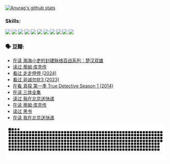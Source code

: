 
[![Anurag's github stats](https://github-readme-stats.vercel.app/api?username=w940853815)](https://github.com/anuraghazra/github-readme-stats)

### Skills:

<code><img height="32" src="https://cdn.jsdelivr.net/npm/simple-icons@v5/icons/python.svg"></code>
<code><img height="32" src="https://cdn.jsdelivr.net/npm/simple-icons@v5/icons/javascript.svg"></code>
<code><img height="32" src="https://cdn.jsdelivr.net/npm/simple-icons@v5/icons/django.svg"></code>
<code><img height="32" src="https://cdn.jsdelivr.net/npm/simple-icons@v5/icons/flask.svg"></code>
<code><img height="32" src="https://cdn.jsdelivr.net/npm/simple-icons@v5/icons/vuetify.svg"></code>
<code><img height="32" src="https://cdn.jsdelivr.net/npm/simple-icons@v5/icons/git.svg"></code>
<code><img height="32" src="https://cdn.jsdelivr.net/npm/simple-icons@v5/icons/docker.svg"></code>
<code><img height="32" src="https://cdn.jsdelivr.net/npm/simple-icons@v5/icons/postgresql.svg"></code>
<code><img height="32" src="https://cdn.jsdelivr.net/npm/simple-icons@v5/icons/elasticsearch.svg"></code>
<code><img height="32" src="https://cdn.jsdelivr.net/npm/simple-icons@v5/icons/macos.svg"></code>
<code><img height="32" src="https://cdn.jsdelivr.net/npm/simple-icons@v5/icons/linux.svg"></code>

### 🗣 豆瓣:

<!-- DOUBAN-ACTIVITIES:START -->
- [在读 渤海小吏的封建脉络百战系列：楚汉双雄](https://www.douban.com/people/136069238/status/4700950146/?_i=24761745)
- [读过 蒂姆·库克传](https://www.douban.com/people/136069238/status/4700949869/?_i=24761745)
- [看过 走走停停‎ (2024)](https://www.douban.com/people/136069238/status/4684430230/?_i=24761745)
- [看过 非诚勿扰3‎ (2023)](https://www.douban.com/people/136069238/status/4676324100/?_i=24761745)
- [在看 真探 第一季 True Detective Season 1‎ (2014)](https://www.douban.com/people/136069238/status/4673382852/?_i=24761745)
- [在读 三体全集](https://www.douban.com/people/136069238/status/4672842521/?_i=24761745)
- [读过 我在北京送快递](https://www.douban.com/people/136069238/status/4672842036/?_i=24761745)
- [在读 蒂姆·库克传](https://www.douban.com/people/136069238/status/4663517053/?_i=24761745)
- [读过 黑书](https://www.douban.com/people/136069238/status/4663516022/?_i=24761745)
- [在读 我在北京送快递](https://www.douban.com/people/136069238/status/4658098365/?_i=24761745)
<!-- DOUBAN-ACTIVITIES:END -->


![Snake animation](https://raw.githubusercontent.com/w940853815/w940853815/output/github-contribution-grid-snake.svg)

<!--
**w940853815/w940853815** is a ✨ _special_ ✨ repository because its `README.md` (this file) appears on your GitHub profile.

Here are some ideas to get you started:

- 🔭 I’m currently working on ...
- 🌱 I’m currently learning ...
- 👯 I’m looking to collaborate on ...
- 🤔 I’m looking for help with ...
- 💬 Ask me about ...
- 📫 How to reach me: ...
- 😄 Pronouns: ...
- ⚡ Fun fact: ...
-->

